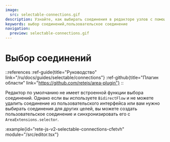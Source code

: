 ```yaml
---
image:
  src: selectable-connections.gif
description: Узнайте, как выбирать соединения в редакторе узлов с помощью этого примера специального соединения и AreaExtensions.selector. Следуйте пошаговым инструкциям, чтобы создать функцию выбора соединений и расширить функциональность вашего редактора.
keywords: выбор соединений,пользовательское соединение
navigation:
  preview: selectable-connections.gif
---
```


# Выбор соединений

::references
:ref-guide{title="Руководство" link="/ru/docs/guides/selectable/connections"}
:ref-github{title="Плагин области" link="https://github.com/retejs/area-plugin"}
::

Редактор по умолчанию не имеет встроенной функции выбора соединений. Однако если вы используете `BidirectFlow` и не можете удалить соединение из пользовательского интерфейса или вам нужно выбирать соединения для других целей, вы можете создать пользовательское соединение и синхронизировать его с `AreaExtensions.selector`.

:example{id="rete-js-v2-selectable-connections-cfetvh" module="/src/editor.tsx"}
